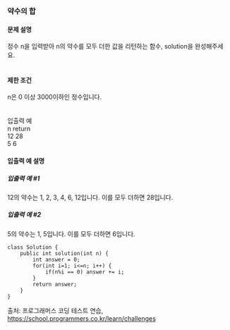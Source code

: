 ### 약수의 합

#### 문제 설명
정수 n을 입력받아 n의 약수를 모두 더한 값을 리턴하는 함수, solution을 완성해주세요.<br>
<br>

#### 제한 조건
n은 0 이상 3000이하인 정수입니다.<br>
<br>
<br>
입출력 예<br>
n	  return<br>
12	28<br>
5	  6<br>

#### 입출력 예 설명<br>
##### 입출력 예 #1<br>
12의 약수는 1, 2, 3, 4, 6, 12입니다. 이를 모두 더하면 28입니다.<br>

##### 입출력 예 #2<br>
5의 약수는 1, 5입니다. 이를 모두 더하면 6입니다.<br>

```
class Solution {
    public int solution(int n) {
        int answer = 0;
        for(int i=1; i<=n; i++) {
            if(n%i == 0) answer += i;
        }
        return answer;
    }
}
```

출처: 프로그래머스 코딩 테스트 연습, https://school.programmers.co.kr/learn/challenges

